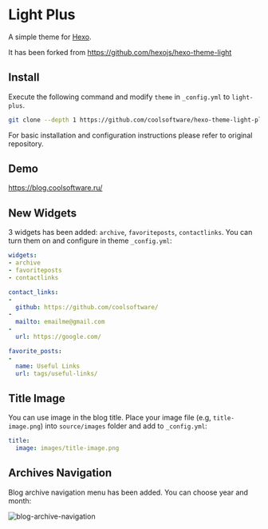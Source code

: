 # Light Plus

A simple theme for [Hexo](https://hexo.io/).

It has been forked from https://github.com/hexojs/hexo-theme-light

## Install

Execute the following command and modify `theme` in `_config.yml` to `light-plus`.

``` bash
git clone --depth 1 https://github.com/coolsoftware/hexo-theme-light-plus themes/light-plus
```

For basic installation and configuration instructions please refer to original repository.

## Demo

https://blog.coolsoftware.ru/

## New Widgets

3 widgets has been added: `archive`, `favoriteposts`, `contactlinks`. You can turn them on and configure in theme `_config.yml`:

``` yaml
widgets:
- archive
- favoriteposts
- contactlinks

contact_links:
-
  github: https://github.com/coolsoftware/
-
  mailto: emailme@gmail.com
-
  url: https://google.com/

favorite_posts:
-
  name: Useful Links
  url: tags/useful-links/
```

## Title Image

You can use image in the blog title. Place your image file (e.g, `title-image.png`) into `source/images` folder and add to `_config.yml`:

``` yaml  
title:
  image: images/title-image.png
```

## Archives Navigation

Blog archive navigation menu has been added. You can choose year and month:

![blog-archive-navigation](https://user-images.githubusercontent.com/1533483/152324256-978c2cbe-05e8-480c-8a34-75107d5125f4.png)

